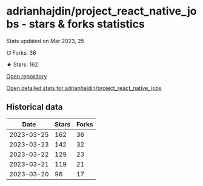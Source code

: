 # adrianhajdin/project_react_native_jobs - stars & forks statistics

Stats updated on Mar 2023, 25

☋ Forks: 36

★ Stars: 162

[Open repository](https://github.com/adrianhajdin/project_react_native_jobs)

[Open detailed stats for adrianhajdin/project_react_native_jobs](https://reviewgithub.com/rep/adrianhajdin/project_react_native_jobs)

## Historical data
| Date | Stars | Forks |
|------|-------|-------|
| 2023-03-25 | 162 | 36 | 
| 2023-03-23 | 142 | 32 | 
| 2023-03-22 | 129 | 23 | 
| 2023-03-21 | 119 | 21 | 
| 2023-03-20 | 96 | 17 | 

